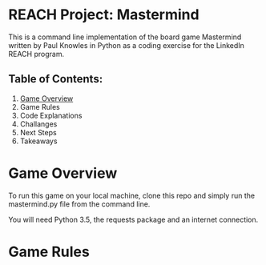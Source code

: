 # REACH Project: Mastermind

This is a command line implementation of the board game Mastermind written by Paul Knowles in Python as a coding exercise for the LinkedIn REACH program.

## Table of Contents:

1. [Game Overview](README.md#game-overview)
2. Game Rules
3. Code Explanations
4. Challanges 
5. Next Steps
6. Takeaways

# Game Overview

To run this game on your local machine, clone this repo and simply run the mastermind.py file from the command line.

You will need Python 3.5, the requests package and an internet connection.

# Game Rules


